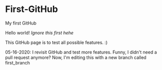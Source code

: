# First-GitHub
My first GitHub

Hello world!
*Ignore this first hehe*

This GitHub page is to test all possible features. :)

05-16-2020: I revisit GitHub and test more features.
Funny, I didn't need a pull request anymore?
Now, I'm editing this with a new branch called first_branch